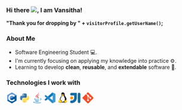 
### Hi there <img src="https://raw.githubusercontent.com/MartinHeinz/MartinHeinz/master/wave.gif" width="1px">, I am Vansitha! 

**"Thank you for dropping by " + `visitorProfile.getUserName()`;**

### About Me

- Software Engineering Student 💻.
- I'm currently focusing on applying my knowledge into practice ⚙.
- Learning to develop **clean**, **reusable**, and **extendable** software 🔁.

### Technologies I work with

<img src="https://github.com/devicons/devicon/blob/master/icons/c/c-original.svg" width="30px"> <img src="https://github.com/devicons/devicon/blob/master/icons/python/python-original.svg" width="30px"> <img src="https://github.com/devicons/devicon/blob/master/icons/java/java-original.svg" width="30px"> <img src="https://github.com/devicons/devicon/blob/master/icons/vscode/vscode-original.svg" width="30px"> <img src="https://github.com/devicons/devicon/blob/master/icons/linux/linux-original.svg" width="30px"> <img src="https://github.com/devicons/devicon/blob/master/icons/intellij/intellij-original.svg" width="30px"> <img src="https://github.com/devicons/devicon/blob/master/icons/git/git-original.svg" width="30px">
